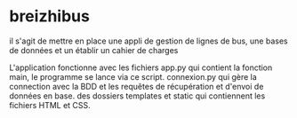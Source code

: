 # breizhibus
il s'agit de mettre en place une appli de gestion de lignes de bus, une bases de données et un établir un cahier de charges

L'application fonctionne avec les fichiers
app.py qui contient la fonction main, le programme se lance via ce script.
connexion.py qui gère la connection avec la BDD et les requêtes de récupération et d'envoi de données en base.
des dossiers templates et static qui contiennent les fichiers HTML et CSS.
